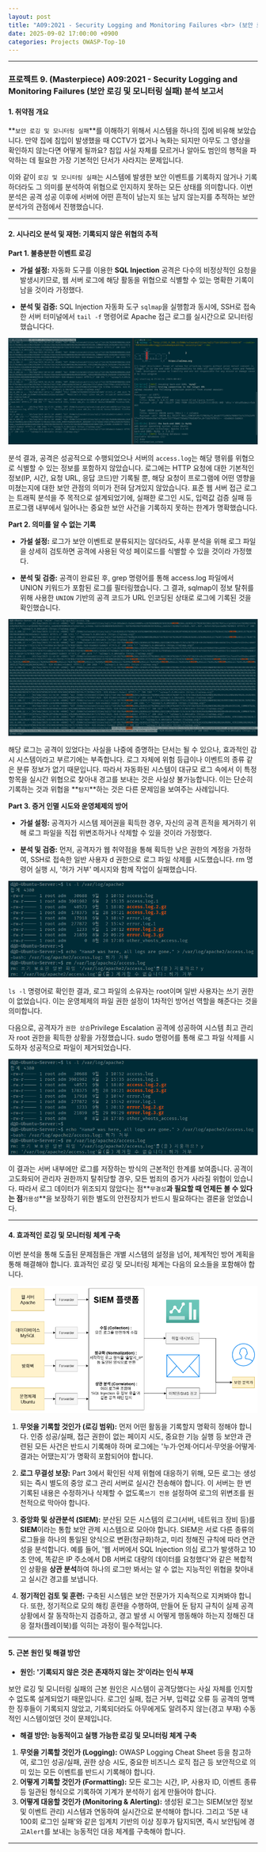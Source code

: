 ```yaml
---
layout: post
title: "A09:2021 - Security Logging and Monitoring Failures <br> (보안 로깅 및 모니터링 실패) 분석 보고서"
date: 2025-09-02 17:00:00 +0900
categories: Projects OWASP-Top-10
---
```

---

### **프로젝트 9. (Masterpiece) A09:2021 - Security Logging and Monitoring Failures (보안 로깅 및 모니터링 실패) 분석 보고서**

#### **1. 취약점 개요**

**`보안 로깅 및 모니터링 실패`**를 이해하기 위해서 시스템을 하나의 집에 비유해 보았습니다. 만약 집에 침입이 발생했을 때 CCTV가 없거나 녹화는 되지만 아무도 그 영상을 확인하지 않는다면 어떻게 될까요? 침입 사실 자체를 모르거나 알아도 범인의 행적을 파악하는 데 필요한 가장 기본적인 단서가 사라지는 문제입니다.

이와 같이 `로깅 및 모니터링 실패`는 시스템에 발생한 보안 이벤트를 기록하지 않거나 기록하더라도 그 의미를 분석하여 위협으로 인지하지 못하는 모든 상태를 의미합니다. 이번 분석은 공격 성공 이후에 서버에 어떤 흔적이 남는지 또는 남지 않는지를 추적하는 보안 분석가의 관점에서 진행했습니다.

---

#### **2. 시나리오 분석 및 재현: 기록되지 않은 위협의 추적**

**Part 1. 불충분한 이벤트 로깅**

*   **가설 설정:**
자동화 도구를 이용한 **SQL Injection** 공격은 다수의 비정상적인 요청을 발생시키므로, 웹 서버 로그에 해당 활동을 위협으로 식별할 수 있는 명확한 기록이 남을 것이라 가정했다.

*   **분석 및 검증:**
SQL Injection 자동화 도구 `sqlmap`을 실행함과 동시에, SSH로 접속한 서버 터미널에서 `tail -f` 명령어로 Apache 접근 로그를 실시간으로 모니터링했습니다다.

   ![monitoring](/assets/images/A09_P1-1.png)

분석 결과, 공격은 성공적으로 수행되었으나 서버의 `access.log`는 해당 행위를 위협으로 식별할 수 있는 정보를 포함하지 않았습니다. 로그에는 HTTP 요청에 대한 기본적인 정보(IP, 시간, 요청 URL, 응답 코드)만 기록될 뿐, 해당 요청이 프로그램에 어떤 영향을 미쳤는지에 대한 보안 관점의 의미가 전혀 담겨있지 않았습니다. 표준 웹 서버 접근 로그는 트래픽 분석을 주 목적으로 설계되었기에, 실패한 로그인 시도, 입력값 검증 실패 등 프로그램 내부에서 일어나는 중요한 보안 사건을 기록하지 못하는 한계가 명확했습니다.

**Part 2. 의미를 알 수 없는 기록**

*   **가설 설정:**
로그가 보안 이벤트로 분류되지는 않더라도, 사후 분석을 위해 로그 파일을 상세히 검토하면 공격에 사용된 악성 페이로드를 식별할 수 있을 것이라 가정했다.

*   **분석 및 검증:**
공격이 완료된 후, grep 명령어를 통해 access.log 파일에서 UNION 키워드가 포함된 로그를 필터링했습니다. 그 결과, sqlmap이 정보 탈취를 위해 사용한 `UNION` 기반의 공격 코드가 URL 인코딩된 상태로 로그에 기록된 것을 확인했습니다.

   ![UNION](/assets/images/A09_P2-1.png)

해당 로그는 공격이 있었다는 사실을 나중에 증명하는 단서는 될 수 있으나, 효과적인 감시 시스템이라고 부르기에는 부족합니다. 로그 자체에 위험 등급이나 이벤트의 종류 같은 분류 정보가 없기 때문입니다. 따라서 자동화된 시스템이 대규모 로그 속에서 이 특정 항목을 실시간 위협으로 찾아내 경고를 보내는 것은 사실상 불가능합니다. 이는 단순히 기록하는 것과 위협을 **`탐지`**하는 것은 다른 문제임을 보여주는 사례입니다.

**Part 3. 증거 인멸 시도와 운영체제의 방어**

*   **가설 설정:**
공격자가 시스템 제어권을 획득한 경우, 자신의 공격 흔적을 제거하기 위해 로그 파일을 직접 위변조하거나 삭제할 수 있을 것이라 가정했다.

*   **분석 및 검증:**
먼저, 공격자가 웹 취약점을 통해 획득한 낮은 권한의 계정을 가정하여, SSH로 접속한 일반 사용자 d 권한으로 로그 파일 삭제를 시도했습니다. rm 명령어 실행 시, '허가 거부' 메시지와 함께 작업이 실패했습니다.

   ![denied](/assets/images/A09_P3-1.png)


`ls -l` 명령어로 확인한 결과, 로그 파일의 소유자는 root이며 일반 사용자는 쓰기 권한이 없었습니다. 이는 운영체제의 파일 권한 설정이 1차적인 방어선 역할을 해준다는 것을 의미합니다.

다음으로, 공격자가 `권한 상승`Privilege Escalation 공격에 성공하여 시스템 최고 관리자 root 권한을 획득한 상황을 가정했습니다. sudo 명령어를 통해 로그 파일 삭제를 시도하자 성공적으로 파일이 제거되었습니다.

   ![rm log](/assets/images/A09_P3-1.png)

이 결과는 서버 내부에만 로그를 저장하는 방식의 근본적인 한계를 보여줍니다. 공격이 고도화되어 관리자 권한까지 탈취당할 경우, 모든 범죄의 증거가 사라질 위험이 있습니다. 따라서 로그 데이터가 위조되지 않았다는 점**`무결성`**과 필요할 때 언제든 볼 수 있다는 점**`가용성`**을 보장하기 위한 별도의 안전장치가 반드시 필요하다는 결론을 얻었습니다.

---

#### **4. 효과적인 로깅 및 모니터링 체계 구축**

이번 분석을 통해 도출된 문제점들은 개별 시스템의 설정을 넘어, 체계적인 방어 계획을 통해 해결해야 합니다. 효과적인 로깅 및 모니터링 체계는 다음의 요소들을 포함해야 합니다.

   ![SEIM 아키텍처](/assets/images/A09_SEIM.png)

1.  **무엇을 기록할 것인가 (로깅 범위):** 먼저 어떤 활동을 기록할지 명확히 정해야 합니다. 인증 성공/실패, 접근 권한이 없는 페이지 시도, 중요한 기능 실행 등 보안과 관련된 모든 사건은 반드시 기록해야 하며 로그에는 '누가·언제·어디서·무엇을·어떻게·결과는 어땠는지'가 명확히 포함되어야 합니다.

2.  **로그 무결성 보장:** Part 3에서 확인된 삭제 위협에 대응하기 위해, 모든 로그는 생성되는 즉시 별도의 중앙 로그 관리 서버로 실시간 전송해야 합니다. 이 서버는 한 번 기록된 내용은 수정하거나 삭제할 수 없도록`쓰기 전용` 설정하여 로그의 위변조를 원천적으로 막아야 합니다.

3.  **중앙화 및 상관분석 (SIEM):** 분산된 모든 시스템의 로그(서버, 네트워크 장비 등)를 **SIEM**이라는 통합 보안 관제 시스템으로 모아야 합니다. SIEM은 서로 다른 종류의 로그들을 하나의 통일된 양식으로 변환(정규화)하고, 미리 정해진 규칙에 따라 연관성을 분석합니다. 예를 들어, '웹 서버에서 SQL Injection 의심 로그가 발생하고 10초 안에, 똑같은 IP 주소에서 DB 서버로 대량의 데이터를 요청했다'와 같은 복합적인 상황을 **상관 분석**하여 하나의 로그만 봐서는 알 수 없는 지능적인 위협을 찾아내고 실시간 경고를 보냅니다.

4.  **정기적인 검토 및 훈련:** 구축된 시스템은 보안 전문가가 지속적으로 지켜봐야 합니다. 또한, 정기적으로 모의 해킹 훈련을 수행하여, 만들어 둔 탐지 규칙이 실제 공격 상황에서 잘 동작하는지 검증하고, 경고 발생 시 어떻게 행동해야 하는지 정해진 대응 절차(플레이북)를 익히는 과정이 필수적입니다.

---

#### **5. 근본 원인 및 해결 방안**

*   **원인: '기록되지 않은 것은 존재하지 않는 것'이라는 인식 부재**

보안 로깅 및 모니터링 실패의 근본 원인은 시스템이 공격당했다는 사실 자체를 인지할 수 없도록 설계되었기 때문입니다. 로그인 실패, 접근 거부, 입력값 오류 등 공격의 명백한 징후들이 기록되지 않았고, 기록되더라도 아무에게도 알려주지 않는(경고 부재) 수동적인 시스템이었던 것이 문제입니다.

*   **해결 방안: 능동적이고 실행 가능한 로깅 및 모니터링 체계 구축**

1.  **무엇을 기록할 것인가 (Logging):** OWASP Logging Cheat Sheet 등을 참고하여, 로그인 성공/실패, 권한 상승 시도, 중요한 비즈니스 로직 접근 등 보안적으로 의미 있는 모든 이벤트를 반드시 기록해야 합니다. 
2.  **어떻게 기록할 것인가 (Formatting):** 모든 로그는 시간, IP, 사용자 ID, 이벤트 종류 등 일관된 형식으로 기록하여 기계가 분석하기 쉽게 만들어야 합니다.
3.  **어떻게 대응할 것인가 (Monitoring & Alerting):** 생성된 로그는 SIEM(보안 정보 및 이벤트 관리) 시스템과 연동하여 실시간으로 분석해야 합니다. 그리고 '5분 내 100회 로그인 실패'와 같은 임계치 기반의 이상 징후가 탐지되면, 즉시 보안팀에 경고`Alert`를 보내는 능동적인 대응 체계를 구축해야 합니다.

<hr class="short-rule">